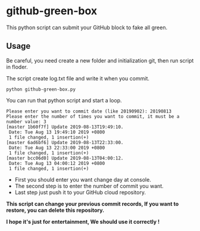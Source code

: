 # github-green-box

This python script can submit your GitHub block to fake all green.

## Usage

Be careful, you need create a new folder and initialization git, then run script in floder.

The script create log.txt file and write it when you commit.

```shell
python github-green-box.py
```
You can run that python script and start a loop.
```
Please enter you want to commit date (like 20190902): 20190813
Please enter the number of times you want to commit, it must be a number value: 3
[master 1b60f7f] Update 2019-08-13T19:49:10.
 Date: Tue Aug 13 19:49:10 2019 +0800
 1 file changed, 1 insertion(+)
[master 6ad6bf6] Update 2019-08-13T22:33:00.
 Date: Tue Aug 13 22:33:00 2019 +0800
 1 file changed, 1 insertion(+)
[master bcc06d0] Update 2019-08-13T04:00:12.
 Date: Tue Aug 13 04:00:12 2019 +0800
 1 file changed, 1 insertion(+)
```

- First you should enter you want change day at console.
- The second step is to enter the number of commit you want.
- Last step just push it to your GitHub cloud repository.

**This script can change your previous commit records, If you want to restore, you can delete this repository.**

**I hope it's just for entertainment, We should use it correctly !**
